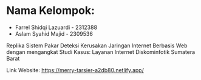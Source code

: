 # Nama Kelompok:
- Farrel Shidqi Lazuardi - 2312388
- Aslam Syahid Majid - 2309536

Replika Sistem Pakar Deteksi Kerusakan Jaringan Internet Berbasis Web dengan mengangkat Studi Kasus: Layanan Internet Diskominfotik Sumatera Barat

Link Website: https://merry-tarsier-a2db80.netlify.app/
